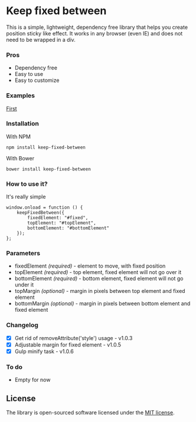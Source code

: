 # Keep fixed between
This is a simple, lightweight, dependency free library that helps you create position sticky like effect.
It works in any browser (even IE) and does not need to be wrapped in a div.

### Pros
* Dependency free
* Easy to use
* Easy to customize

### Examples
[First](http://superserwer.usermd.net/github/keep-fixed-between/examples/first.html)

### Installation
With NPM

    npm install keep-fixed-between
With Bower

    bower install keep-fixed-between

### How to use it?
It's really simple

    window.onload = function () {
        keepFixedBetween({
            fixedElement: "#fixed",
            topElement: "#topElement",
            bottomElement: "#bottomElement"
        });
    };

### Parameters
* fixedElement *(required)* - element to move, with fixed position
* topElement *(required)* - top element, fixed element will not go over it
* bottomElement *(required)* - bottom element, fixed element will not go under it
* topMargin *(optional)* - margin in pixels between top element and fixed element
* bottomMargin *(optional)* - margin in pixels between bottom element and fixed element

### Changelog
- [x] Get rid of removeAttribute('style') usage - v1.0.3
- [x] Adjustable margin for fixed element - v1.0.5
- [x] Gulp minify task - v1.0.6

### To do
- Empty for now

## License
The library is open-sourced software licensed under the [MIT license](http://opensource.org/licenses/MIT).